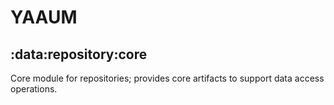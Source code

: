 # YAAUM

## :data:repository:core 

Core module for repositories; provides core artifacts to support data access operations.